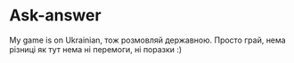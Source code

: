# Ask-answer
My game is on Ukrainian, тож розмовляй державною.
Просто грай, нема різниці як тут нема ні перемоги, ні поразки :)

